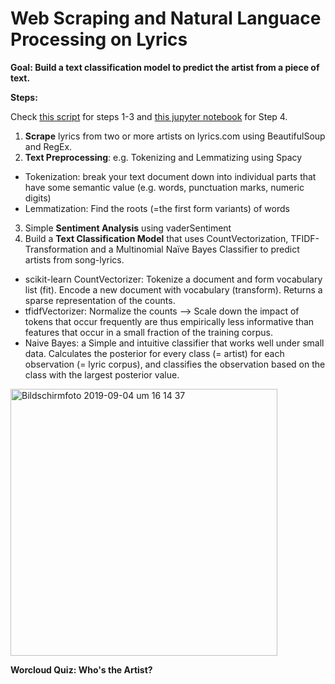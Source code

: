 # Web Scraping and Natural Languace Processing on Lyrics

**Goal: Build a text classification model to predict the artist from a piece of text.**

**Steps:**

Check [this script](nlp_scrape_lyrics.py) for steps 1-3 and [this jupyter notebook](Lyrics_Scrape_Clean.ipynb) for Step 4.

1. **Scrape** lyrics from two or more artists on lyrics.com using BeautifulSoup and RegEx.
2. **Text Preprocessing**:  e.g. Tokenizing and Lemmatizing using Spacy
  - Tokenization: break your text document down into individual parts that have some semantic value (e.g. words, punctuation marks, numeric digits)
  - Lemmatization: Find the roots (=the first form variants) of words
3. Simple **Sentiment Analysis** using vaderSentiment
4. Build a **Text Classification Model** that uses CountVectorization, TFIDF-Transformation and a Multinomial Naïve Bayes Classifier to predict artists from song-lyrics.
  - scikit-learn CountVectorizer: Tokenize a document and form vocabulary list (fit). Encode a new document with vocabulary (transform). Returns a sparse representation of the counts.
  - tfidfVectorizer: Normalize the counts --> Scale down the impact of tokens that occur frequently are thus empirically less informative than features that occur in a small fraction of the training corpus.
  - Naive Bayes: a Simple and intuitive classifier that works well under small data. Calculates the posterior  for every class (= artist) for each observation (= lyric corpus), and classifies the observation based on the class with the largest posterior value.


<img width="427" alt="Bildschirmfoto 2019-09-04 um 16 14 37" src="https://user-images.githubusercontent.com/50407361/64263170-81d2d000-cf2f-11e9-8dd0-2401e9783cbe.png">

**Worcloud Quiz: Who's the Artist?**
